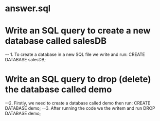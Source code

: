 # answer.sql
# Write an SQL query to create a new database called salesDB
-- 1. To create a database in a new SQL file we write and run:
CREATE DATABASE salesDB;

# Write an SQL query to drop (delete) the database called demo

--2. Firstly, we need to create a database called demo then run:
CREATE DATABASE demo;
--3. After running the code we the writem and run
DROP DATABASE demo;
